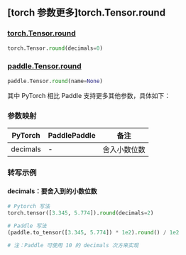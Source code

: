 ## [torch 参数更多]torch.Tensor.round

### [torch.Tensor.round](https://pytorch.org/docs/stable/generated/torch.Tensor.round.html#torch.Tensor.round)

```python
torch.Tensor.round(decimals=0)
```

### [paddle.Tensor.round](https://www.paddlepaddle.org.cn/documentation/docs/zh/api/paddle/Tensor_cn.html#round-name-none)

```python
paddle.Tensor.round(name=None)
```

其中 PyTorch 相比 Paddle 支持更多其他参数，具体如下：

### 参数映射
| PyTorch  | PaddlePaddle | 备注 |
| -------- | ------- | ------- |
| decimals | -       | 舍入小数位数 |

### 转写示例
#### decimals：要舍入到的小数位数
```python
# Pytorch 写法
torch.tensor([3.345, 5.774]).round(decimals=2)

# Paddle 写法
(paddle.to_tensor([3.345, 5.774]) * 1e2).round() / 1e2

# 注：Paddle 可使用 10 的 decimals 次方来实现
```

